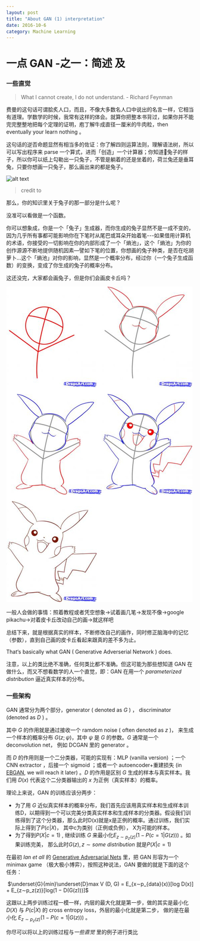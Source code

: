 ```yaml
---
layout: post
title: "About GAN (1) interpretation"
date: 2016-10-6
category: Machine Learning
---
```


# 一点 GAN -之一：简述 及 

### 一些直觉



>  What I cannot create, I do not understand. - Richard Feynman

费曼的这句话可谓脍炙人口，而且，不像大多数名人口中说出的名言一样，它相当有道理。学数学的时候，我常有这样的体会。就算你把整本书背过，如果你并不能完完整整地把每个定理的证明，庖丁解牛成直径一厘米的牛肉粒，then eventually your learn nothing 。

这句话的逆否命题显然有相当多的佐证：你了解四则运算法则，理解语法树，所以可以写出程序来 parse 一个算式，进而「创造」一个计算器；你知道🐰兔子的样子，所以你可以纸上勾勒出一只兔子，不管是躺着的还是坐着的，荷兰兔还是垂耳兔，只要你想画一只兔子，那么画出来的都是兔子。

![alt text][logo]

> credit to 

那么，你的知识里关于兔子的那一部分是什么呢？



没准可以看做是一个函数。



你可以想象成，你是一个「兔子」生成器，而你生成的兔子显然不是一成不变的，因为几乎所有事都可能影响你在下笔时从尾巴或耳朵开始着笔---如果借用计算机的术语，你接受的一切影响在你的内部形成了一个「熵池」，这个「熵池」为你的创作源源不断地提供随机因素—譬如下笔的位置，你想画的兔子种类，是否在吃胡萝卜…这个「熵池」对你的影响，显然是一个概率分布，经过你（一个兔子生成函数）的变换，变成了你生成的兔子的概率分布。

这还没完，大家都会画兔子，但是你们会画皮卡丘吗？

![alt text][pikachu]



一般人会做的事情：照着教程或者凭空想象->试着画几笔->发现不像->google pikachu->对着皮卡丘改动自己的画->就这样吧

总结下来，就是根据真实的样本，不断修改自己的画作，同时修正脑海中的记忆（参数），直到自己画的皮卡丘看起来跟真的差不多为止。

That‘s basically what GAN ( Generative Adverserial Network ) does.

注意，以上的类比绝不准确，任何类比都不准确。但这可能为那些想知道 GAN 在做什么，而又不想看数学的人一个直觉，即：GAN 在用一个 *parameterized distribution* 逼近真实样本的分布。

### 一些架构

GAN 通常分为两个部分，generator ( denoted as $G$ ) ， discriminator (denoted as $D$ ) 。

其中 $G$ 的作用就是通过接收一个 ramdom noise ( often denoted as $z$ )， 来生成一个样本的概率分布 $G(z;\psi)$，其中 $\psi$ 是 $G$ 的参数。$G$ 通常是一个 deconvolution net， 例如 DCGAN 里的 generator 。

而 $D$ 的作用则是一个二分类器，可能的实现有：MLP (vanilla version) ；一个 CNN extractor ，后接一个 sigmoid ；或者一个 autoencoder+重建损失 (in [EBGAN][2], we will reach it later)  。$D$ 的作用是区别 $G$ 生成的样本与真实样本。我们用 $D(x)$ 代表这个二分类器输出的 $x$ 为正例（真实样本）的概率。 

理论上来说，GAN 的训练应该分两步：

* 为了用 $G$ 近似真实样本的概率分布，我们首先应该用真实样本和生成样本训练D，以期得到一个可以完美分类真实样本和生成样本的分类器。假设我们训练得到了这个分类器，那么此时D(x)就是x是正例的概率。通过训练，我们实际上得到了$P(c|X)$， 其中c为类别（正例或负例）， X为可能的样本。
* 为了得到$P(X|c=1)$ , 继续训练 $G$ 来最小化$E_{z∼p_z(z)}(1-P(c=1|G(z)))$ 。如果训练完美， 那么此时$G(z), z∼some\ distribution$ 就是$P(X|c=1)$

在最初 *Ian et all* 的 [Generative Adversarial Nets][1] 里，把 GAN 形容为一个 minimax game （极大极小博弈），按照这种说法，GAN 要做的就是下面的这个任务：

​     $\underset{G}{min}\underset{D}max V (D, G) = E_{x∼p_{data}(x)}[log D(x)] + E_{z∼p_z(z)}[log(1 − D(G(z)))]$

这跟以上两步训练过程一模一样，内层的最大化就是第一步，做的其实是最小化 $D(X)$ 与 $P(c|X)$ 的 cross entropy loss，外层的最小化就是第二步， 做的是在最小化 $E_{z∼p_z(z)}(1-P(c=1|G(z)))$ 。

你尽可以将以上的训练过程与*一些直觉* 里的例子进行类比



[logo]:http://xm.xuelema.com/attached/image/20140523/20140523152438_5841.jpg
[pikachu]:picachu.jpg
[1]:https://arxiv.org/pdf/1406.2661v1.pdf
[2]:https://arxiv.org/abs/1609.03126



